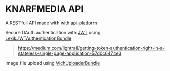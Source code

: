 # KNARFMEDIA API

A RESTfull API made with with [api-platform](https://api-platform.com)

Secure OAuth authentication with [JWT](https://jwt.io/) using [LexikJWTAuthenticationBundle](https://github.com/lexik/LexikJWTAuthenticationBundle)
> https://medium.com/lightrail/getting-token-authentication-right-in-a-stateless-single-page-application-57d0c6474e3

Image file upload using [VichUploaderBundle](https://github.com/dustin10/VichUploaderBundle)

